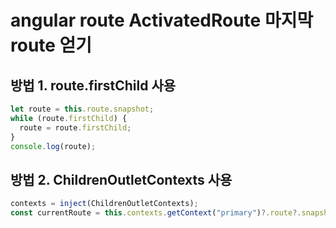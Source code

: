 # angular route ActivatedRoute 마지막 route 얻기

## 방법 1. route.firstChild 사용

```ts
let route = this.route.snapshot;
while (route.firstChild) {
  route = route.firstChild;
}
console.log(route);
```

## 방법 2. ChildrenOutletContexts 사용

```ts
contexts = inject(ChildrenOutletContexts);
const currentRoute = this.contexts.getContext("primary")?.route?.snapshot;
```
